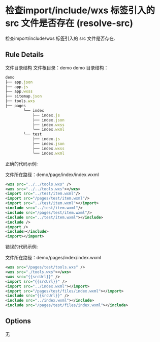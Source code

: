# 检查import/include/wxs 标签引入的 src 文件是否存在 (resolve-src)

检查import/include/wxs 标签引入的 src 文件是否存在.

## Rule Details

文件目录结构
文件根目录：demo
demo 目录结构：

```js
demo
├── app.json
├── app.js
├── app.wxss
├── sitemap.json
├── tools.wxs
├── pages
        └── index
            ├── index.js
            ├── index.json
            ├── index.wxss
            └── index.wxml
        └── test
            ├── index.js
            ├── index.json
            ├── index.wxss
            └── index.wxml

```


正确的代码示例:

文件所在路径：demo/page/index/index.wxml

```xml
<wxs src="../../tools.wxs" />
<wxs src="../../tools.wxs"></wxs>
<import src="../test/item.wxml"/>
<import src="/pages/test/item.wxml"/>
<import src="../test/item.wxml"></import>
<include src="../test/item.wxml"/>
<include src="/pages/test/item.wxml"/>
<include src="../test/item.wxml"></include>
<include />
<import />
<include></include>
<import></import>
```

错误的代码示例:

文件所在路径：demo/pages/index/index.wxml

```xml
<wxs src="/pages/test/tools.wxs" />
<wxs src="./tools.wxs"></wxs>
<wxs src="{{srcUrl}}" />
<import src="{{srcUrl}}" />
<import src="../index.wxml"></import>
<import src="/pages/test/files/index.wxml"></import>
<include src="{{srcUrl}}" />
<include src="../index.wxml"></include>
<include src="/pages/test/files/index.wxml"></include>

```

## Options

无